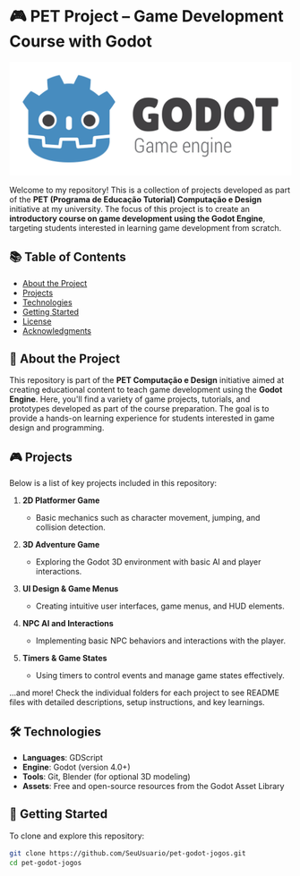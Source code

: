 # 🎮 PET Project – Game Development Course with Godot
![Godot Logo](images/godot-logo.svg)

Welcome to my repository! This is a collection of projects developed as part of the **PET (Programa de Educação Tutorial) Computação e Design** initiative at my university. The focus of this project is to create an **introductory course on game development using the Godot Engine**, targeting students interested in learning game development from scratch.

## 📚 Table of Contents

- [About the Project](#about-the-project)
- [Projects](#projects)
- [Technologies](#technologies)
- [Getting Started](#getting-started)
- [License](#license)
- [Acknowledgments](#acknowledgments)
  
## 📖 About the Project

This repository is part of the **PET Computação e Design** initiative aimed at creating educational content to teach game development using the **Godot Engine**. Here, you'll find a variety of game projects, tutorials, and prototypes developed as part of the course preparation. The goal is to provide a hands-on learning experience for students interested in game design and programming.

## 🎮 Projects

Below is a list of key projects included in this repository:

1. **2D Platformer Game**
   - Basic mechanics such as character movement, jumping, and collision detection.

2. **3D Adventure Game**
   - Exploring the Godot 3D environment with basic AI and player interactions.

3. **UI Design & Game Menus**
   - Creating intuitive user interfaces, game menus, and HUD elements.

4. **NPC AI and Interactions**
   - Implementing basic NPC behaviors and interactions with the player.

5. **Timers & Game States**
   - Using timers to control events and manage game states effectively.

...and more! Check the individual folders for each project to see README files with detailed descriptions, setup instructions, and key learnings.

## 🛠 Technologies

- **Languages**: GDScript
- **Engine**: Godot (version 4.0+)
- **Tools**: Git, Blender (for optional 3D modeling)
- **Assets**: Free and open-source resources from the Godot Asset Library

## 🚀 Getting Started

To clone and explore this repository:

```bash
git clone https://github.com/SeuUsuario/pet-godot-jogos.git
cd pet-godot-jogos
